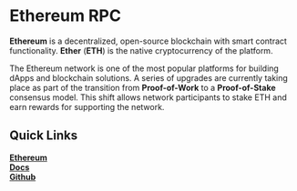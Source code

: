 # Ethereum RPC

**Ethereum** is a decentralized, open-source blockchain with smart contract functionality. **Ether** (**ETH**) is the native cryptocurrency of the platform.&#x20;

The Ethereum network is one of the most popular platforms for building dApps and blockchain solutions. A series of upgrades are currently taking place as part of the transition from **Proof-of-Work** to a **Proof-of-Stake** consensus model. This shift allows network participants to stake ETH and earn rewards for supporting the network.&#x20;

## Quick Links

​[**Ethereum**](https://ethereum.org/en/developers/)\
[**Docs**](https://ethereum.org/en/developers/docs/apis/json-rpc/)\
[**Github**](https://github.com/ethereum/eth1.0-apis)
